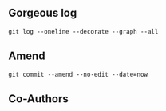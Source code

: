 ## Gorgeous log
`git log --oneline --decorate --graph --all`


## Amend
`git commit --amend --no-edit --date=now`

## Co-Authors
